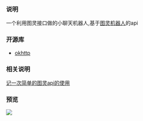 ### 说明
一个利用图灵接口做的小聊天机器人,基于[图灵机器人](http://www.turingapi.com/)的api
### 开源库
- [okhttp](https://github.com/square/okhttp)
### 相关说明
[记一次简单的图灵api的使用](https://hhhxiao.github.io/2018/05/25/%E8%AE%B0%E4%B8%80%E6%AC%A1%E7%AE%80%E5%8D%95%E7%9A%84%E5%9B%BE%E7%81%B5api%E7%9A%84%E4%BD%BF%E7%94%A8/)
### 预览
![](http://ws3.sinaimg.cn/mw690/006dLm93ly1frnv9ukstwj30f00qomxm.jpg)
